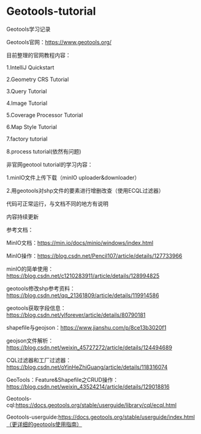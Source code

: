# Geotools-tutorial
Geotools学习记录

Geotools官网：https://www.geotools.org/

目前整理的官网教程内容：

1.IntelliJ Quickstart

2.Geometry CRS Tutorial

3.Query Tutorial

4.Image Tutorial

5.Coverage Processor Tutorial

6.Map Style Tutorial

7.factory tutorial

8.process tutorial(依然有问题)

非官网geotool tutorial的学习内容：

1.minIO文件上传下载（minIO  uploader&downloader）

2.用geotools对shp文件的要素进行增删改查（使用ECQL过滤器）

代码可正常运行，与文档不同的地方有说明

内容持续更新

参考文档：

MinIO文档：https://min.io/docs/minio/windows/index.html

MinIO操作：https://blog.csdn.net/Pencil107/article/details/127733966

minIO的简单使用：https://blog.csdn.net/c1210283911/article/details/128994825

geotools修改shp参考资料：https://blog.csdn.net/qq_21361809/article/details/119914586

geotools获取字段信息：https://blog.csdn.net/ylforever/article/details/80790181

shapefile与geojson：https://www.jianshu.com/p/8ce13b3020f1

geojson文件解析：https://blog.csdn.net/weixin_45727272/article/details/124494689

CQL过滤器和工厂过滤器：https://blog.csdn.net/oYinHeZhiGuang/article/details/118316074

GeoTools：Feature&Shapefile之CRUD操作：https://blog.csdn.net/weixin_43524214/article/details/129018816

Geotools-cql:https://docs.geotools.org/stable/userguide/library/cql/ecql.html

Geotools-userguide:https://docs.geotools.org/stable/userguide/index.html（更详细的geotools使用指南）



